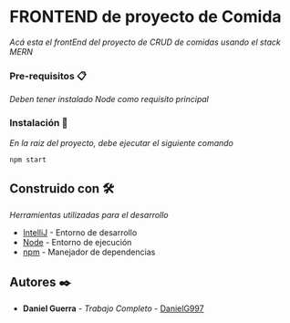# FRONTEND de proyecto de Comida

_Acá esta el frontEnd del proyecto de CRUD de comidas usando el stack MERN_


### Pre-requisitos 📋

_Deben tener instalado Node como requisito principal_


### Instalación 🔧

_En la raiz del proyecto, debe ejecutar el siguiente comando_

```
npm start
```

## Construido con 🛠️

_Herramientas utilizadas para el desarrollo_

* [IntelliJ](https://www.jetbrains.com/es-es/idea/) - Entorno de desarrollo
* [Node](https://nodejs.org/es/) - Entorno de ejecución
* [npm](https://www.npmjs.com/) - Manejador de dependencias

## Autores ✒️

* **Daniel Guerra** - *Trabajo Completo* - [DanielG997](https://github.com/DanielG997)

